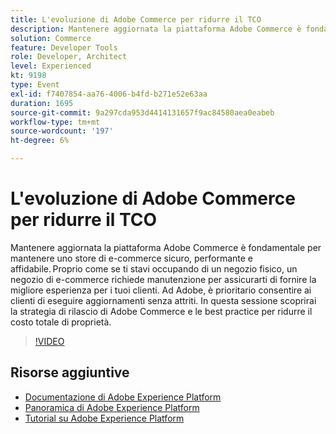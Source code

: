 ```yaml
---
title: L'evoluzione di Adobe Commerce per ridurre il TCO
description: Mantenere aggiornata la piattaforma Adobe Commerce è fondamentale per mantenere uno store di e-commerce sicuro, performante e affidabile. Proprio come se ti stavi occupando di un negozio fisico, un negozio di e-commerce richiede manutenzione per assicurarti di fornire la migliore esperienza per i tuoi clienti.  Ad Adobe, è prioritario consentire ai clienti di eseguire aggiornamenti senza attriti. In questa sessione scoprirai la strategia di rilascio di Adobe Commerce e le best practice per ridurre il costo totale di proprietà.
solution: Commerce
feature: Developer Tools
role: Developer, Architect
level: Experienced
kt: 9198
type: Event
exl-id: f7407854-aa76-4006-b4fd-b271e52e63aa
duration: 1695
source-git-commit: 9a297cda953d4414131657f9ac84580aea0eabeb
workflow-type: tm+mt
source-wordcount: '197'
ht-degree: 6%

---
```


# L&#39;evoluzione di Adobe Commerce per ridurre il TCO

Mantenere aggiornata la piattaforma Adobe Commerce è fondamentale per mantenere uno store di e-commerce sicuro, performante e affidabile. Proprio come se ti stavi occupando di un negozio fisico, un negozio di e-commerce richiede manutenzione per assicurarti di fornire la migliore esperienza per i tuoi clienti.  Ad Adobe, è prioritario consentire ai clienti di eseguire aggiornamenti senza attriti. In questa sessione scoprirai la strategia di rilascio di Adobe Commerce e le best practice per ridurre il costo totale di proprietà.

>[!VIDEO](https://video.tv.adobe.com/v/337765/?quality=12&learn=on&hidetitle=true)

## Risorse aggiuntive

- [Documentazione di Adobe Experience Platform](https://experienceleague.adobe.com/docs/experience-platform.html)
- [Panoramica di Adobe Experience Platform](https://experienceleague.adobe.com/docs/experience-platform/landing/home.html?lang=it)
- [Tutorial su Adobe Experience Platform](https://experienceleague.adobe.com/docs/platform-learn/tutorials/overview.html?lang=it)
